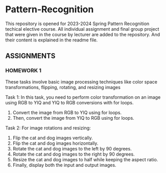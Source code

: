 # Pattern-Recognition
This repository is opened for 2023-2024 Spring Pattern Recognition techical elective course. All individual assignment and final group project that were given in the course by lecturer are added to the repository. And their content is explained in the readme file.

## ASSIGNMENTS 
 ### HOMEWORK 1
These tasks involve basic image processing techniques like color space transformations, flipping, rotating, and resizing images

  Task 1: 
In this task, you need to perform color transformation on an image using RGB to YIQ and YIQ to RGB conversions with for loops. 
  1. Convert the image from RGB to YIQ using for loops.
  2. Then, convert the image from YIQ to RGB using for loops.

   Task 2: 
For image rotations and resizing:
1. Flip the cat and dog images vertically.
2. Flip the cat and dog images horizontally.
3. Rotate the cat and dog images to the left by 90 degrees.
4. Rotate the cat and dog images to the right by 90 degrees.
5. Resize the cat and dog images to half while keeping the aspect ratio.
6. Finally, display both the input and output images.
